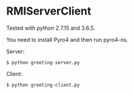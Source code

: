# RMIServerClient

Tested with python 2.7.15 and 3.6.5.

You need to install Pyro4 and then run pyro4-ns.

Server:

```
$ python greeting-server.py
```

Client:

```
$ python greeting-client.py
```
